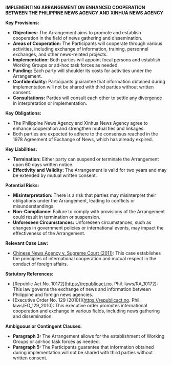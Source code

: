 **IMPLEMENTING ARRANGEMENT ON ENHANCED COOPERATION BETWEEN THE PHILIPPINE NEWS AGENCY AND XINHUA NEWS AGENCY**

**Key Provisions:**

*   **Objectives:** The Arrangement aims to promote and establish cooperation in the field of news gathering and dissemination.
*   **Areas of Cooperation:** The Participants will cooperate through various activities, including exchange of information, training, personnel exchanges, and other news-related projects.
*   **Implementation:** Both parties will appoint focal persons and establish Working Groups or ad-hoc task forces as needed.
*   **Funding:** Each party will shoulder its costs for activities under the Arrangement.
*   **Confidentiality:** Participants guarantee that information obtained during implementation will not be shared with third parties without written consent.
*   **Consultations:** Parties will consult each other to settle any divergence in interpretation or implementation.

**Key Obligations:**

*   The Philippine News Agency and Xinhua News Agency agree to enhance cooperation and strengthen mutual ties and linkages.
*   Both parties are expected to adhere to the consensus reached in the 1978 Agreement of Exchange of News, which has already expired.

**Key Liabilities:**

*   **Termination:** Either party can suspend or terminate the Arrangement upon 60 days written notice.
*   **Effectivity and Validity:** The Arrangement is valid for two years and may be extended by mutual written consent.

**Potential Risks:**

*   **Misinterpretation:** There is a risk that parties may misinterpret their obligations under the Arrangement, leading to conflicts or misunderstandings.
*   **Non-Compliance:** Failure to comply with provisions of the Arrangement could result in termination or suspension.
*   **Unforeseen Circumstances:** Unforeseen circumstances, such as changes in government policies or international events, may impact the effectiveness of the Arrangement.

**Relevant Case Law:**

*   [Chinese News Agency v. Supreme Court (2011)](https://www.supremecourt.gov.ph/en/the-supreme-court/decisions/20110628-SC-J-1735): This case establishes the principles of international cooperation and mutual respect in the conduct of foreign affairs.

**Statutory References:**

*   [Republic Act No. 10172](https://republicact.no. Phil. laws/RA_10172): This law governs the exchange of news and information between Philippine and foreign news agencies.
*   [Executive Order No. 129 (2010)](https://republicact.no. Phil. laws/EO_129_2010): This executive order promotes international cooperation and exchange in various fields, including news gathering and dissemination.

**Ambiguous or Contingent Clauses:**

*   **Paragraph 3:** The Arrangement allows for the establishment of Working Groups or ad-hoc task forces as needed.
*   **Paragraph 5:** The Participants guarantee that information obtained during implementation will not be shared with third parties without written consent.